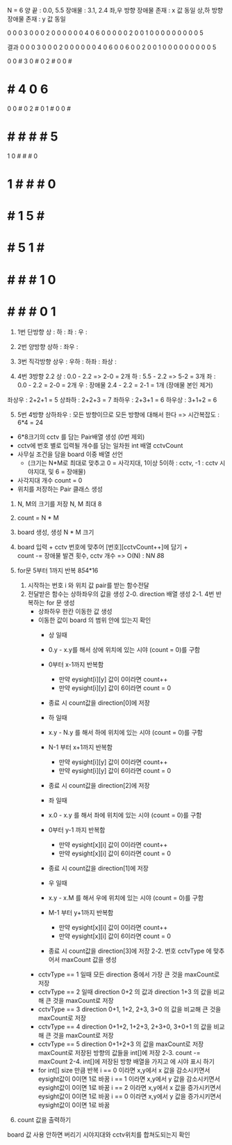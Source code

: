 N = 6
양 끝 : 0.0, 5.5 
장애물 : 3.1, 2.4
좌,우 방향 장애물 존재 : x 값 동일
상,하 방향 장애물 존재 : y 값 동일


0 0 0 3 0 0
0 2 0 0 0 0
0 0 4 0 6 0
0 0 0 0 2 0
0 1 0 0 0 0
0 0 0 0 0 5

결과
0 0 0 3 0 0
0 2 0 0 0 0
0 0 4 0 6 0
0 6 0 0 2 0
0 1 0 0 0 0
0 0 0 0 0 5


0 0 # 3 0 #
0 2 # 0 0 #
# # 4 0 6 #
0 0 # 0 2 #
0 1 # 0 0 #
# # # # # 5

1 0 # # # 0
# 1 # # # 0
# # 1 5 # #
# # 5 1 # #
# # # # 1 0
# # # # 0 1

1. 1번 단방향
상 : 
하 :
좌 :
우 :

2. 2번 양방향
상하 :
좌우 :

3. 3번 직각방향
상우 :
우하 :
하좌 :
좌상 :

4. 4번 3방향
2.2
상 : 0.0 - 2.2  => 2-0 = 2개
하 : 5.5 - 2.2 => 5-2 = 3개
좌 : 0.0 - 2.2 = 2-0 = 2개
우 : 장애물 2.4 - 2.2 = 2-1 = 1개 (장애물 본인 제거)

좌상우 : 2+2+1 = 5
상좌하 : 2+2+3 = 7
좌하우 : 2+3+1 = 6
하우상 : 3+1+2 = 6

5. 5번 4방향
상하좌우 : 모든 방향이므로 모든 방향에 대해서 한다
=> 시간복잡도 : 6*4 = 24


- 6*8크기의 cctv 를 담는 Pair배열 생성 (0번 제외)
- cctv에 번호 별로 입력될 개수를 담는 일차원 int 배열 cctvCount
- 사무실 조건을 담을 board 이중 배열 선언
  - (크기는 N*M로 최대로 맞추고 0 = 사각지대, 1이상 5이하 : cctv, -1 : cctv 시야지대, 및 6 = 장애물)
- 사각지대 개수 count = 0
- 위치를 저장하는 Pair 클래스 생성

1. N, M의 크기를 저장 N, M 최대 8 
2. count = N * M
3. board 생성,  생성 N * M 크기
4. board 입력 + cctv 번호에 맞추어 [번호][cctvCount++]에 담기 +   
   count -=  장애물 발견 횟수, cctv 개수
=> O(N) : N*N 8*8
5. for문 5부터 1까지 반복 8*5*4*16


      1. 시작하는 번호 i 와 위치 값 pair를 받는 함수전달
      2. 전달받은 함수는 상하좌우의 값을 생성
      2-0. direction 배열 생성
      2-1. 4번 반복하는 for 문 생성
         - 상좌하우 한칸 이동한 값 생성
         - 이동한 값이 board 의 범위 안에 있는지 확인
            - 상 일때 
            - 0.y - x.y를 해서 상에 위치에 있는 시야 (count = 0)를 구함
            - 0부터 x-1까지 반복함
               - 만약 eysight[i][y] 값이 0이라면 count++
               - 만약 eysight[i][y] 값이 6이라면 count = 0
            - 종료 시 count값을 direction[0]에 저장

            - 하 일때
            - x.y - N.y 를 해서 하에 위치에 있는 시야 (count = 0)를 구함
             - N-1 부터 x+1까지 반복함
               - 만약 eysight[i][y] 값이 0이라면 count++
               - 만약 eysight[i][y] 값이 6이라면 count = 0
            - 종료 시 count값을 direction[2]에 저장

            - 좌 일때
            - x.0 - x.y 를 해서 좌에 위치에 있는 시야 (count = 0)를 구함
            - 0부터 y-1 까지 반복함
               - 만약 eysight[x][i] 값이 0이라면 count++
               - 만약 eysight[x][i] 값이 6이라면 count = 0
            - 종료 시 count값을 direction[1]에 저장

            - 우 일때
            - x.y - x.M 를 해서 우에 위치에 있는 시야 (count = 0)를 구함
            - M-1 부터 y+1까지 반복함
               - 만약 eysight[x][i] 값이 0이라면 count++
               - 만약 eysight[x][i] 값이 6이라면 count = 0
            - 종료 시 count값을 direction[3]에 저장
      2-2. 번호 cctvType 에 맞추어서 maxCount 값을 생성
         - cctvType == 1 일때 모든 direction 중에서 가장 큰 것을 maxCount로 저장
         - cctvType == 2 일때 
            direction 0+2 의 값과 direction 1+3 의 값을 비교해 큰 것을 maxCount로 저장
         - cctvType == 3 
            direction 0+1, 1+2, 2+3, 3+0 의 값을 비교해 큰 것을 maxCount로 저장
         - cctvType == 4
            direction 0+1+2, 1+2+3, 2+3+0, 3+0+1 의 값을 비교해 큰 것을 maxCount로 저장
         - cctvType == 5
            direction 0+1+2+3 의 값을 maxCount로 저장
         maxCount로 저장된 방향의 값들을 int[]에 저장
      2-3. count -= maxCount
      2-4. int[]에 저장된 방향 배열을 가지고 에 시야 표시 하기
         - for int[] size 만큼 반복
            i == 0 이라면 x,y에서 x 값을 감소시키면서 eysight값이 0이면 1로 바꿈
            i == 1 이라면 x,y에서 y 값을 감소시키면서 eysight값이 0이면 1로 바꿈
            i == 2 이라면 x,y에서 x 값을 증가시키면서 eysight값이 0이면 1로 바꿈
            i == 0 이라면 x,y에서 y 값을 증가시키면서 eysight값이 0이면 1로 바꿈

      


6. count 값을 출력하기

board 값 사용 안하면 버리기
시야지대와 cctv위치를 합쳐도되는지 확인
               
       





















